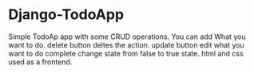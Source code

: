 # Django-TodoApp
Simple TodoAp app with some CRUD operations.
You can add What you want to do.
delete button deltes the action.
update button edit what you want to do
complete change state from false to true state.
html and css used as a frontend.
